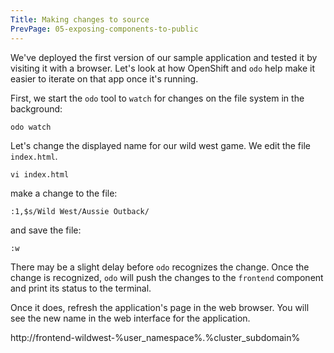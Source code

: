 ```yaml
---
Title: Making changes to source
PrevPage: 05-exposing-components-to-public
---
```


We've deployed the first version of our sample application and tested it by visiting it with a browser. Let's look at how OpenShift and ``odo`` help make it easier to iterate on that app once it's running.

First, we start the ``odo`` tool to ``watch`` for changes on the file system in the background:

```execute-2
odo watch
```

Let's change the displayed name for our wild west game. We edit the file `index.html`.

```execute-1
vi index.html
```

make a change to the file:

```execute-1
:1,$s/Wild West/Aussie Outback/
```

and save the file:

```execute-1
:w
```

There may be a slight delay before ``odo`` recognizes the change. Once the change is recognized, ``odo`` will push the changes to the ``frontend`` component and print its status to the terminal.

Once it does, refresh the application's page in the web browser. You will see the new name in the web interface for the application.

http://frontend-wildwest-%user_namespace%.%cluster_subdomain%
